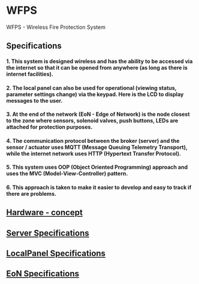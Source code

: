 # WFPS
WFPS - Wireless Fire Protection System

## Specifications
#### 1. This system is designed wireless and has the ability to be accessed via the internet so that it can be opened from anywhere (as long as there is internet facilities).
#### 2. The local panel can also be used for operational (viewing status, parameter settings change) via the keypad. Here is the LCD to display messages to the user.
#### 3. At the end of the network (EoN - Edge of Network) is the node closest to the zone where sensors, solenoid valves, push buttons, LEDs are attached for protection purposes.
#### 4. The communication protocol between the broker (server) and the sensor / actuator uses MQTT (Message Queuing Telemetry Transport), while the internet network uses HTTP (Hypertext Transfer Protocol).
#### 5. This system uses OOP (Object Oriented Programming) approach and uses the MVC (Model-View-Controller) pattern.
#### 6. This approach is taken to make it easier to develop and easy to track if there are problems.
## [Hardware - concept](https://github.com/slametsampon/WFPS/blob/main/resources/WFPS-HW.jpg)

## [Server Specifications](https://github.com/slametsampon/WFPS/blob/main/Server/Server-Specification.md)
## [LocalPanel Specifications](https://github.com/slametsampon/WFPS/blob/main/LocalPanel/LocalPanel-Specification.md)
## [EoN Specifications](https://github.com/slametsampon/WFPS/blob/main/EoN/EoN-Specification.md)